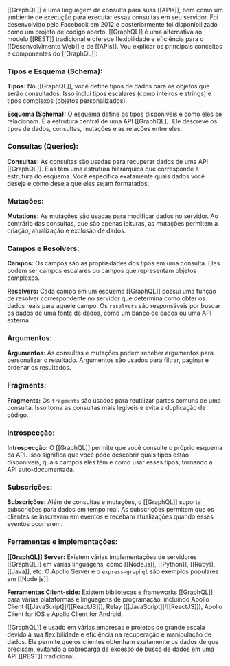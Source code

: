 [[GraphQL]] é uma linguagem de consulta para suas [[APIs]], bem como um ambiente de execução para executar essas consultas em seu servidor. Foi desenvolvido pelo Facebook em 2012 e posteriormente foi disponibilizado como um projeto de código aberto. [[GraphQL]] é uma alternativa ao modelo [[REST]] tradicional e oferece flexibilidade e eficiência para o [[Desenvolvimento Web]] e de [[APIs]]. Vou explicar os principais conceitos e componentes do [[GraphQL]]:
### Tipos e Esquema (Schema):

**Tipos:** No [[GraphQL]], você define tipos de dados para os objetos que serão consultados. Isso inclui tipos escalares (como inteiros e strings) e tipos complexos (objetos personalizados).

**Esquema (Schema):** O esquema define os tipos disponíveis e como eles se relacionam. É a estrutura central de uma API [[GraphQL]]. Ele descreve os tipos de dados, consultas, mutações e as relações entre eles.
### Consultas (Queries):

**Consultas:** As consultas são usadas para recuperar dados de uma API [[GraphQL]]. Elas têm uma estrutura hierárquica que corresponde à estrutura do esquema. Você especifica exatamente quais dados você deseja e como deseja que eles sejam formatados.
### Mutações:

**Mutations:** As mutações são usadas para modificar dados no servidor. Ao contrário das consultas, que são apenas leituras, as mutações permitem a criação, atualização e exclusão de dados.
### Campos e Resolvers:

**Campos:** Os campos são as propriedades dos tipos em uma consulta. Eles podem ser campos escalares ou campos que representam objetos complexos.

**Resolvers:** Cada campo em um esquema [[GraphQL]] possui uma função de resolver correspondente no servidor que determina como obter os dados reais para aquele campo. Os `resolvers` são responsáveis por buscar os dados de uma fonte de dados, como um banco de dados ou uma API externa.
### Argumentos:

**Argumentos:** As consultas e mutações podem receber argumentos para personalizar o resultado. Argumentos são usados para filtrar, paginar e ordenar os resultados.
### Fragments:

**Fragments:** Os `fragments` são usados para reutilizar partes comuns de uma consulta. Isso torna as consultas mais legíveis e evita a duplicação de código.
### Introspecção:

**Introspecção:** O [[GraphQL]] permite que você consulte o próprio esquema da API. Isso significa que você pode descobrir quais tipos estão disponíveis, quais campos eles têm e como usar esses tipos, tornando a API auto-documentada.
### Subscrições:

**Subscrições:** Além de consultas e mutações, o [[GraphQL]] suporta subscrições para dados em tempo real. As subscrições permitem que os clientes se inscrevam em eventos e recebam atualizações quando esses eventos ocorrerem.
### Ferramentas e Implementações:

**[[GraphQL]] Server:** Existem várias implementações de servidores [[GraphQL]] em várias linguagens, como [[Node.js]], [[Python]], [[Ruby]], [[Java]], etc. O Apollo Server e o `express-graphql` são exemplos populares em [[Node.js]].

**Ferramentas Client-side:** Existem bibliotecas e frameworks [[GraphQL]] para várias plataformas e linguagens de programação, incluindo Apollo Client ([[JavaScript]]/[[ReactJS]]), Relay ([[JavaScript]]/[[ReactJS]]), Apollo Client for iOS e Apollo Client for Android.

[[GraphQL]] é usado em várias empresas e projetos de grande escala devido à sua flexibilidade e eficiência na recuperação e manipulação de dados. Ele permite que os clientes obtenham exatamente os dados de que precisam, evitando a sobrecarga de excesso de busca de dados em uma API [[REST]] tradicional.
